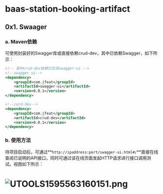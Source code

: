 # baas-station-booking-artifact
## 0x1. Swaager

### a. Maven依赖

可使用封装好的Swagger库或直接依赖crud-dev，其中已依赖Swagger，如下所示：

```xml
<!-- 其中crud-dev依赖已包含swagger-ui -->
<!--swagger ui-->
<dependency>
	<groupId>com.jfeat</groupId>
	<artifactId>swagger-ui</artifactId>
	<version>0.0.1</version>
</dependency>

<!--curd-dev-->
<dependency>
	<groupId>com.jfeat</groupId>
	<artifactId>crud-dev</artifactId>
	<version>0.0.1</version>
</dependency>
```

### b. 使用方法

待项目启动后，可通过**`http://ipaddress:port/swagger-ui.html#/`**直接在线查阅已说明的API接口，同时可通过该在线页面发起HTTP请求进行接口调用测试。视图如下所示：

![UTOOLS1595563160151.png](https://user-gold-cdn.xitu.io/2020/7/24/1737ef9b6ba98ad8?w=1073&h=896&f=png&s=101222)
=======
